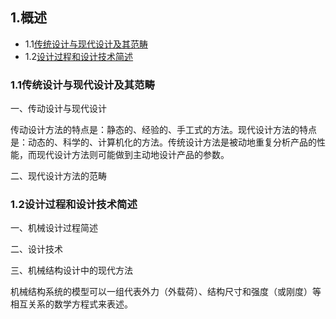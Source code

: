 ## 1.概述 ##
- 1.1[传统设计与现代设计及其范畴](#1)
- 1.2[设计过程和设计技术简述](#2)

<a name="1"></a>
### 1.1传统设计与现代设计及其范畴 ###

一、传动设计与现代设计

传动设计方法的特点是：静态的、经验的、手工式的方法。现代设计方法的特点是：动态的、科学的、计算机化的方法。传统设计方法是被动地重复分析产品的性能，而现代设计方法则可能做到主动地设计产品的参数。

二、现代设计方法的范畴


<a name="2"></a>
### 1.2设计过程和设计技术简述 ###

一、机械设计过程简述

二、设计技术

三、机械结构设计中的现代方法

机械结构系统的模型可以一组代表外力（外载荷）、结构尺寸和强度（或刚度）等相互关系的数学方程式来表述。